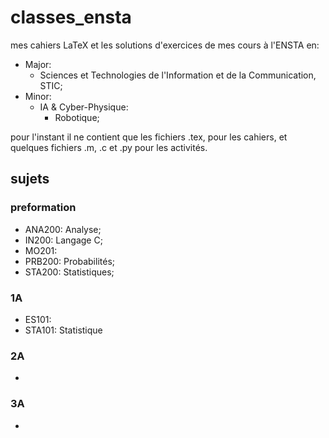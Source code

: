 # classes_ensta
mes cahiers LaTeX et les solutions d'exercices de mes cours à l'ENSTA en:

- Major:
  - Sciences et Technologies de l'Information et de la Communication, STIC;
- Minor:
  - IA & Cyber-Physique:
    - Robotique;

pour l'instant il ne contient que les fichiers .tex, pour les cahiers, et quelques fichiers .m, .c et .py pour les activités.

## sujets
### preformation

- ANA200: Analyse;
- IN200: Langage C;
- MO201: 
- PRB200: Probabilités;
- STA200: Statistiques;


### 1A
- ES101: 
- STA101: Statistique

### 2A
- 

### 3A
- 
